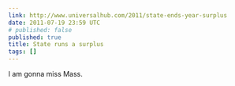 ```yaml
---
link: http://www.universalhub.com/2011/state-ends-year-surplus
date: 2011-07-19 23:59 UTC
# published: false
published: true
title: State runs a surplus
tags: []
---
```


I am gonna miss Mass.
